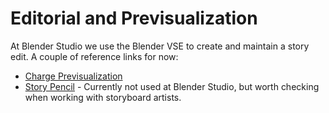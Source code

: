 # Editorial and Previsualization

At Blender Studio we use the Blender VSE to create and maintain a story edit. A couple of reference links for now:

* [Charge Previsualization](https://studio.blender.org/blog/charge-previsualization/)
* [Story Pencil](https://www.youtube.com/watch?v=b25kfE6qd_c) - Currently not used at Blender Studio, but worth checking when working with storyboard artists.
